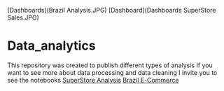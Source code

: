 [Dashboards](Brazil Analysis.JPG)
[Dashboard](Dashboards SuperStore Sales.JPG)
# Data_analytics
This repository was created to publish different types of analysis
If you want to see more about data processing and data cleaning I invite you to see the notebooks
[SuperStore Analysis](https://nbviewer.org/github/AleThompsonO/Data_analytics/blob/main/Business_Analysis_Visualization_and_EDA_SuperStoreUS.ipynb)
[Brazil E-Commerce](https://nbviewer.org/github/AleThompsonO/Data_analytics/blob/main/Brasil_E_Commerce_analysis.ipynb)
